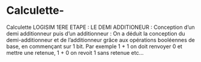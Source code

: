 # Calculette-
Calculette LOGISIM
1ERE ETAPE : LE DEMI ADDITIONEUR :
Conception d’un demi additionneur puis d’un additionneur :
On a déduit la conception du demi-additionneur et de l’additionneur grâce aux opérations booléennes de base, en commençant sur 1 bit. Par exemple 1 + 1 on doit renvoyer 0 et mettre une retenue, 1 + 0 on revoit 1 sans retenue etc…
